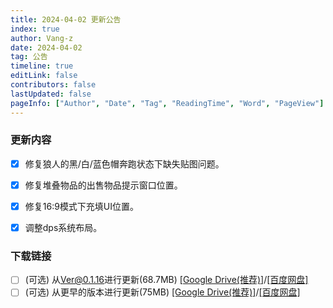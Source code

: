 ```yaml
---
title: 2024-04-02 更新公告
index: true
author: Vang-z
date: 2024-04-02
tag: 公告
timeline: true
editLink: false
contributors: false
lastUpdated: false
pageInfo: ["Author", "Date", "Tag", "ReadingTime", "Word", "PageView"]
---
```


### 更新内容
- [x] 修复<a>狼人的黑/白/蓝色帽</a>奔跑状态下缺失贴图问题。
- [x] 修复<a>堆叠物品的出售物品提示窗口</a>位置。
- [x] 修复<a>16:9</a>模式下充填UI位置。
- [x] 调整<a>dps系统</a>布局。


### 下载链接
- [ ] <a>(可选)</a> 从<a>Ver@0.1.16</a>进行更新(68.7MB) <a>[[Google Drive(推荐)]](https://drive.google.com/file/d/1sCAwPVFJ-UwiPJ6GaUmEngdrImyCJeQn/view?usp=sharing)</a>/<a>[[百度网盘]](https://pan.baidu.com/s/1QikhR8_v4csg_4Cef31W8g?pwd=r14i)</a>
- [ ] <a>(可选)</a> 从<a>更早的版本</a>进行更新(75MB) <a>[[Google Drive(推荐)]](https://drive.google.com/file/d/1Bp-Y6U6Z7k3NLa1_xnxp9ewcvPIQtkWD/view?usp=sharing)</a>/<a>[[百度网盘]](https://pan.baidu.com/s/10fOKcz6z4Ri0xZkqTXL0bA?pwd=2hyy)</a>
